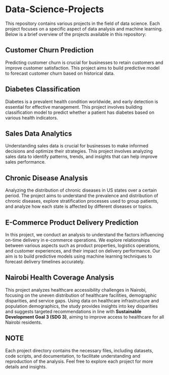 # Data-Science-Projects

This repository contains various projects in the field of data science. Each project focuses on a specific aspect of data analysis and machine learning. Below is a brief overview of the projects available in this repository:

## Customer Churn Prediction
Predicting customer churn is crucial for businesses to retain customers and improve customer satisfaction. This project aims to build predictive model to forecast customer churn based on historical data.

## Diabetes Classification
Diabetes is a prevalent health condition worldwide, and early detection is essential for effective management. This project involves building classification model to predict whether a patient has diabetes based on various health indicators.

## Sales Data Analytics
Understanding sales data is crucial for businesses to make informed decisions and optimize their strategies. This project involves analyzing sales data to identify patterns, trends, and insights that can help improve sales performance.

## Chronic Disease Analysis
Analyzing the distribution of chronic diseases in US states over a certain period. The project aims to understand the prevalence and distribution of chronic diseases, explore stratification processes used to group patients, and analyze how each state is affected by different diseases or topics.

## E-Commerce Product Delivery Prediction
In this project, we conduct an analysis to understand the factors influencing on-time delivery in e-commerce operations. We explore relationships between various aspects such as product properties, logistics operations, and customer experiences, and their impact on delivery performance. Our aim is to build predictive models using machine learning techniques to forecast delivery timelines accurately.

## Nairobi Health Coverage Analysis
This project analyzes healthcare accessibility challenges in Nairobi, focusing on the uneven distribution of healthcare facilities, demographic disparities, and service gaps. Using data on healthcare infrastructure and population demographics, the study provides insights into key disparities and suggests targeted recommendations in line with **Sustainable Development Goal 3 (SDG 3)**, aiming to improve access to healthcare for all Nairobi residents.


## NOTE
Each project directory contains the necessary files, including datasets, code scripts, and documentation, to facilitate understanding and reproduction of the analysis. Feel free to explore each project for more details and insights.


